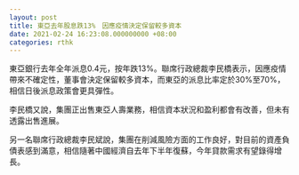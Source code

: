 ```yaml
---
layout: post
title: 東亞去年股息跌13%　因應疫情決定保留較多資本
date: 2021-02-24 16:23:08.000000000 +08:00
categories: rthk
---
```


東亞銀行去年全年派息0.4元，按年跌13%。聯席行政總裁李民橋表示，因應疫情帶來不確定性，董事會決定保留較多資本，而東亞的派息比率定於30%至70%，相信日後派息政策會更具彈性。

李民橋又說，集團正出售東亞人壽業務，相信資本狀況和盈利都會有改善，但未有透露出售進展。

另一名聯席行政總裁李民斌說，集團在削減風險方面的工作良好，對目前的資產負債表感到滿意，相信隨著中國經濟自去年下半年復蘇，今年貸款需求有望錄得增長。
